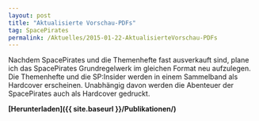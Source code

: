 ```yaml
---
layout: post
title: "Aktualisierte Vorschau-PDFs"
tag: SpacePirates
permalink: /Aktuelles/2015-01-22-AktualisierteVorschau-PDFs
---
```


Nachdem SpacePirates und die Themenhefte fast ausverkauft sind, plane ich das SpacePirates Grundregelwerk im gleichen Format neu aufzulegen. Die Themenhefte und die SP:Insider werden in einem Sammelband als Hardcover erscheinen. Unabhängig davon werden die Abenteuer der SpacePirates auch als Hardcover gedruckt.

**[Herunterladen]({{ site.baseurl }}/Publikationen/)**
